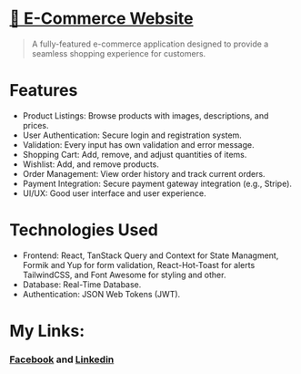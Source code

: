 # [🛒 E-Commerce Website](https://nourmo1.github.io/FreshCart/)

> A fully-featured e-commerce application designed to provide a seamless shopping experience for customers.

# Features

- Product Listings: Browse products with images, descriptions, and prices.
- User Authentication: Secure login and registration system.
- Validation: Every input  has own validation and error message.
- Shopping Cart: Add, remove, and adjust quantities of items.
- Wishlist: Add, and remove products.
- Order Management: View order history and track current orders.
- Payment Integration: Secure payment gateway integration (e.g., Stripe).
- UI/UX: Good user interface and user experience.


# Technologies Used

- Frontend: React, TanStack Query and Context for State Managment, Formik and Yup for form validation, React-Hot-Toast for alerts TailwindCSS, and Font Awesome for styling and other.
- Database: Real-Time Database.
- Authentication: JSON Web Tokens (JWT).


# My Links: 

### [Facebook](https://www.facebook.com/share/1D3KmZEH8D/) and [Linkedin](https://www.linkedin.com/in/nour-aldin-mohamed/)
